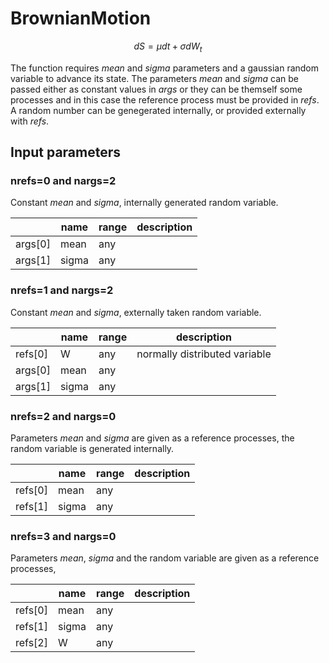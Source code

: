 
# BrownianMotion

$$dS = \mu dt + \sigma dW_t$$

The function requires _mean_ and _sigma_ parameters and a gaussian random variable to advance its state.
The parameters _mean_ and _sigma_ can be passed either as constant values in _args_ or
they can be themself some processes and in this case the reference process must be provided in _refs_.
A random number can be genegerated internally, or provided externally with _refs_.

## Input parameters

### nrefs=0 and nargs=2

Constant _mean_ and _sigma_, internally generated random variable.

|   | name | range | description |
|---|------|---|---|
| args[0] | mean | any | |
| args[1] | sigma | any | |

### nrefs=1 and nargs=2

Constant _mean_ and _sigma_, externally taken random variable.

|   | name | range | description |
|---|------|---|---|
| refs[0] | W | any | normally distributed variable |
| args[0] | mean | any | |
| args[1] | sigma | any | |

### nrefs=2 and nargs=0

Parameters _mean_ and _sigma_ are given as a reference processes,
the random variable is generated internally.

|   | name | range | description |
|---|------|---|---|
| refs[0] | mean | any | |
| refs[1] | sigma | any | |

### nrefs=3 and nargs=0

Parameters _mean_, _sigma_ and the random variable are given as a reference processes,

|   | name | range | description |
|---|------|---|---|
| refs[0] | mean | any | |
| refs[1] | sigma | any | |
| refs[2] | W | any | |

